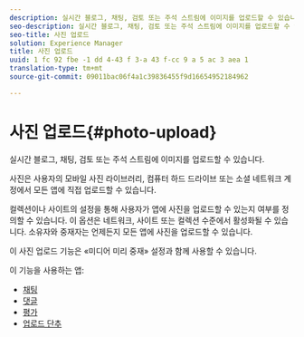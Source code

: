 ```yaml
---
description: 실시간 블로그, 채팅, 검토 또는 주석 스트림에 이미지를 업로드할 수 있습니다.
seo-description: 실시간 블로그, 채팅, 검토 또는 주석 스트림에 이미지를 업로드할 수 있습니다.
seo-title: 사진 업로드
solution: Experience Manager
title: 사진 업로드
uuid: 1 fc 92 fbe -1 dd 4-43 f 3-a 43 f-cc 9 a 5 ac 3 aea 1
translation-type: tm+mt
source-git-commit: 09011bac06f4a1c39836455f9d16654952184962

---
```



# 사진 업로드{#photo-upload}

실시간 블로그, 채팅, 검토 또는 주석 스트림에 이미지를 업로드할 수 있습니다.

사진은 사용자의 모바일 사진 라이브러리, 컴퓨터 하드 드라이브 또는 소셜 네트워크 계정에서 모든 앱에 직접 업로드할 수 있습니다.

컬렉션이나 사이트의 설정을 통해 사용자가 앱에 사진을 업로드할 수 있는지 여부를 정의할 수 있습니다. 이 옵션은 네트워크, 사이트 또는 컬렉션 수준에서 활성화될 수 있습니다. 소유자와 중재자는 언제든지 모든 앱에 사진을 업로드할 수 있습니다.

이 사진 업로드 기능은 «미디어 미리 중재» 설정과 함께 사용할 수 있습니다.

이 기능을 사용하는 앱:

* [채팅](/help/using/c-about-apps/c-chat-app/c-chat-app.md#c_chat_app)
* [댓글](/help/using/c-about-apps/c-comments/c-comments.md)
* [평가](/help/using/c-about-apps/c-reviews-app/c-reviews-app.md#c_reviews_app)
* [업로드 단추](/help/using/c-about-apps/c-upload-button-app/c-upload-button-app.md#c_upload_button_app)

